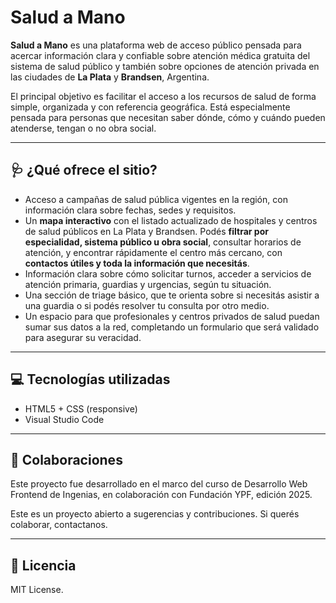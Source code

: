 # Salud a Mano

**Salud a Mano** es una plataforma web de acceso público pensada para acercar información clara y confiable sobre atención médica gratuita del sistema de salud público y también sobre opciones de atención privada en las ciudades de **La Plata** y **Brandsen**, Argentina.

El principal objetivo es facilitar el acceso a los recursos de salud de forma simple, organizada y con referencia geográfica. Está especialmente pensada para personas que necesitan saber dónde, cómo y cuándo pueden atenderse, tengan o no obra social.

---

## 🩺 ¿Qué ofrece el sitio?

- Acceso a campañas de salud pública vigentes en la región, con información clara sobre fechas, sedes y requisitos.
- Un **mapa interactivo** con el listado actualizado de hospitales y centros de salud públicos en La Plata y Brandsen. Podés **filtrar por especialidad, sistema público u obra social**, consultar horarios de atención, y encontrar rápidamente el centro más cercano, con **contactos útiles y toda la información que necesitás**.
- Información clara sobre cómo solicitar turnos, acceder a servicios de atención primaria, guardias y urgencias, según tu situación.
- Una sección de triage básico, que te orienta sobre si necesitás asistir a una guardia o si podés resolver tu consulta por otro medio.
- Un espacio para que profesionales y centros privados de salud puedan sumar sus datos a la red, completando un formulario que será validado para asegurar su veracidad.

---

## 💻 Tecnologías utilizadas

- HTML5 + CSS (responsive)
- Visual Studio Code

---

## 🤝 Colaboraciones

Este proyecto fue desarrollado en el marco del curso de Desarrollo Web Frontend de Ingenias, en colaboración con Fundación YPF, edición 2025.

Este es un proyecto abierto a sugerencias y contribuciones.
Si querés colaborar, contactanos.

---

## 📄 Licencia

MIT License. 
